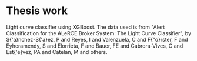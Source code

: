 # Thesis work

Light curve classifier using XGBoost. The data used is from "Alert Classification for the ALeRCE Broker System: The Light Curve Classifier", by S{\'a}nchez-S{\'a}ez, P and Reyes, I and Valenzuela, C and F{\"o}rster, F and Eyheramendy, S and Elorrieta, F and Bauer, FE and Cabrera-Vives, G and Est{\'e}vez, PA and Catelan, M and others.
